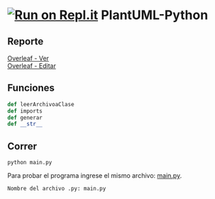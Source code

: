 [![Run on Repl.it](https://repl.it/badge/github/Uriegas/PlantUML-Python)](https://repl.it/@Uriegas/PlantUML-Python)
PlantUML-Python
==================
## Reporte
[Overleaf - Ver](https://www.overleaf.com/read/kdcsqqsrcdgj)  
[Overleaf - Editar](https://www.overleaf.com/3957742546kfrbqyczkmzt)  

## Funciones
```python
def leerArchivoaClase
def imports
def generar
def __str__
```

## Correr
```
python main.py
```
Para probar el programa ingrese el mismo archivo: [main.py](main.py).
```
Nombre del archivo .py: main.py
```
